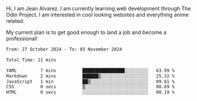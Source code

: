 Hi, I am Jean Alvarez. I am currently learning web development through The Odin Project. I am interested in cool looking websites and everything anime related.

My current plan is to get good enough to land a job and become a professional! 

<!--START_SECTION:waka-->

```txt
From: 27 October 2024 - To: 03 November 2024

Total Time: 11 mins

YAML         7 mins          ████████████████░░░░░░░░░   63.99 %
Markdown     2 mins          ██████▒░░░░░░░░░░░░░░░░░░   25.32 %
JavaScript   1 min           ██▒░░░░░░░░░░░░░░░░░░░░░░   09.81 %
CSS          0 secs          ▒░░░░░░░░░░░░░░░░░░░░░░░░   00.69 %
HTML         0 secs          ░░░░░░░░░░░░░░░░░░░░░░░░░   00.19 %
```

<!--END_SECTION:waka-->
